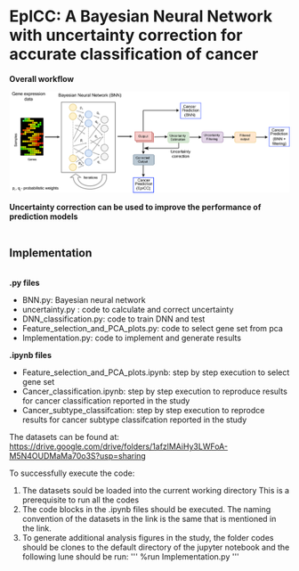 # EpICC: A Bayesian Neural Network with uncertainty correction for accurate classification of cancer 

**Overall workflow**

![alt text](https://github.com/pjoshi-hub/Bayesian_classification_model/blob/main/Figures/uncertainty_workflow.jpg)




**Uncertainty correction can be used to improve the performance of prediction models**


# <sub><sup>Implementation</sup><sub>

**.py files**
 - BNN.py:  Bayesian neural network
 - uncertainty.py : code to calculate and correct uncertainty
 - DNN_classification.py: code to train DNN and test
 - Feature_selection_and_PCA_plots.py: code to select gene set from pca
 - Implementation.py: code to implement and generate results
 
 **.ipynb files**
- Feature_selection_and_PCA_plots.ipynb: step by step execution to select gene set
- Cancer_classification.ipynb: step by step execution to reproduce results for cancer classification reported in the study
- Cancer_subtype_classifcation: step by step execution to reprodce results for cancer subtype classifcation reported in the study
 
 The datasets can be found at: https://drive.google.com/drive/folders/1afzlMAiHy3LWFoA-M5N4OUDMaMa70o3S?usp=sharing
 
 To successfully execute the code:
 1. The datasets sould be loaded into the current working directory This is a prerequisite to run all the codes
 2. The code blocks in the .ipynb files should be executed. The naming convention of the datasets in the link is the same that is mentioned in the link.
 3. To generate additional analysis figures in the study, the folder codes should be clones to the default directory of the jupyter notebook and the following lune should be run:
'''
%run Implementation.py
'''
 
 
